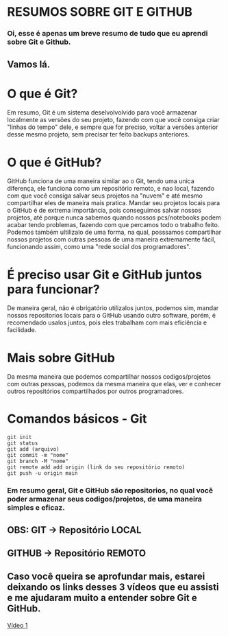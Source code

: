 # **RESUMOS SOBRE GIT E GITHUB**
### Oi, esse é apenas um breve resumo de tudo que eu aprendi sobre Git e Github.

## Vamos lá.

# O que é Git?

Em resumo, Git é um sistema deselvolvolvido para você armazenar localmente as versões do seu projeto, fazendo com que você consiga criar "linhas do tempo" dele, e sempre que for preciso, voltar a versões anterior desse mesmo projeto, sem precisar ter feito backups anteriores.

# O que é GitHub?

GitHub funciona de uma maneira similar ao o Git, tendo uma unica diferença, ele funciona como um repositório remoto, e nao local, fazendo com que você consiga salvar seus projetos na "nuvem" e até mesmo compartilhar eles de maneira mais pratica. Mandar seu projetos locais para o GitHub é de extrema importância, pois conseguimos salvar nossos projetos, até porque nunca sabemos quando nossos pcs/notebooks podem acabar tendo problemas, fazendo com que percamos todo o trabalho feito.
Podemos também ultilizalo de uma forma, na qual, posssamos compartilhar nossos projetos com outras pessoas de uma maneira extremamente fácil, funcionando assim, como uma "rede social dos programadores". 

# É preciso usar Git e GitHub juntos para funcionar?

De maneira geral, não é obrigatório utilizalos juntos, podemos sim, mandar nossos repositorios locais para o GitHub usando outro software, porém, é recomendado usalos juntos, pois eles trabalham com mais eficiência e facilidade.

# Mais sobre GitHub

Da mesma maneira que podemos compartilhar nossos codigos/projetos com outras pessoas, podemos da mesma maneira que elas, ver e conhecer outros repositórios compartilhados por outros programadores.

# Comandos básicos - Git
```
git init
git status
git add (arquivo)
git commit -m "nome"
git branch -M "nome"
git remote add add origin (link do seu repositório remoto)
git push -u origin main
```
### Em resumo geral, Git e GitHub são repositorios, no qual você poder armazenar seus codigos/projetos, de uma maneira simples e eficaz.

## OBS: GIT -> Repositório LOCAL
##      GITHUB -> Repositório REMOTO

## Caso você queira se aprofundar mais, estarei deixando os links desses 3 vídeos que eu assisti e me ajudaram muito a entender sobre Git e GitHub.

[Vídeo 1](https://www.youtube.com/watch?v=GDGMf2bnHlE) 

